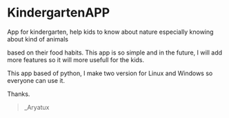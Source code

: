 # KindergartenAPP

App for kindergarten, help kids to know about nature especially knowing about kind of animals 

based on their food habits. This app is so simple and in the future, I will add more features so it will more usefull for the kids.

This app based of python, I make two version for Linux and Windows so everyone can use it. 

Thanks.


>_Aryatux


